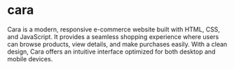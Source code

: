 # cara
Cara is a modern, responsive e-commerce website built with HTML, CSS, and JavaScript. It provides a seamless shopping experience where users can browse products, view details, and make purchases easily. With a clean design, Cara offers an intuitive interface optimized for both desktop and mobile devices.
